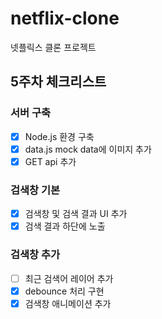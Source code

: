 # netflix-clone
넷플릭스 클론 프로젝트

## 5주차 체크리스트
### 서버 구축
- [X] Node.js 환경 구축
- [X] data.js mock data에 이미지 추가
- [X] GET api 추가
      
### 검색창 기본
- [X] 검색창 및 검색 결과 UI 추가
- [X] 검색 결과 하단에 노출
 
### 검색창 추가
- [ ] 최근 검색어 레이어 추가
- [X] debounce 처리 구현
- [X] 검색창 애니메이션 추가
